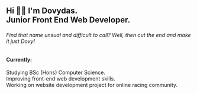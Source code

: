 
<h2>Hi 👋🏻 I'm Dovydas.<br>Junior Front End Web Developer.</h2>
<h6>Find that name unsual and difficult to call? Well, then cut the end and make it just Dovy!</h6> 

<h4>Currently:</h4>
Studying BSc (Hons) Computer Science.<br/>
Improving front-end web development skills.<br/>
Working on website development project for online racing community.
<!--
![BANNER](https://github.com/justdovy/justdovy/blob/main/Artboard%201.png)
-->











<!--
**justdovy/justdovy** is a ✨ _special_ ✨ repository because its `README.md` (this file) appears on your GitHub profile.

Here are some ideas to get you started:

- 🔭 I’m currently working on ...
- 🌱 I’m currently learning ...
- 👯 I’m looking to collaborate on ...
- 🤔 I’m looking for help with ...
- 💬 Ask me about ...
- 📫 How to reach me: ...
- 😄 Pronouns: ...
- ⚡ Fun fact: ...
-->

